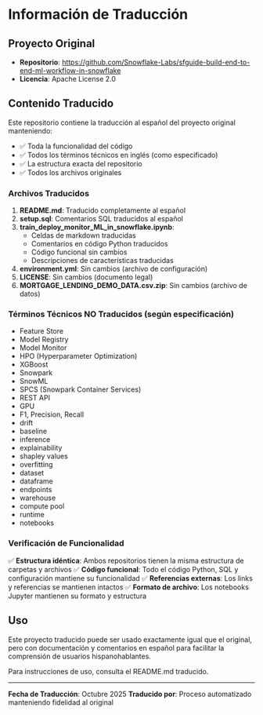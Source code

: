 # Información de Traducción

## Proyecto Original
- **Repositorio**: https://github.com/Snowflake-Labs/sfguide-build-end-to-end-ml-workflow-in-snowflake
- **Licencia**: Apache License 2.0

## Contenido Traducido

Este repositorio contiene la traducción al español del proyecto original manteniendo:
- ✅ Toda la funcionalidad del código
- ✅ Todos los términos técnicos en inglés (como especificado)
- ✅ La estructura exacta del repositorio
- ✅ Todos los archivos originales

### Archivos Traducidos

1. **README.md**: Traducido completamente al español
2. **setup.sql**: Comentarios SQL traducidos al español
3. **train_deploy_monitor_ML_in_snowflake.ipynb**: 
   - Celdas de markdown traducidas
   - Comentarios en código Python traducidos
   - Código funcional sin cambios
   - Descripciones de características traducidas
4. **environment.yml**: Sin cambios (archivo de configuración)
5. **LICENSE**: Sin cambios (documento legal)
6. **MORTGAGE_LENDING_DEMO_DATA.csv.zip**: Sin cambios (archivo de datos)

### Términos Técnicos NO Traducidos (según especificación)

- Feature Store
- Model Registry
- Model Monitor
- HPO (Hyperparameter Optimization)
- XGBoost
- Snowpark
- SnowML
- SPCS (Snowpark Container Services)
- REST API
- GPU
- F1, Precision, Recall
- drift
- baseline
- inference
- explainability
- shapley values
- overfitting
- dataset
- dataframe
- endpoints
- warehouse
- compute pool
- runtime
- notebooks

### Verificación de Funcionalidad

✅ **Estructura idéntica**: Ambos repositorios tienen la misma estructura de carpetas y archivos
✅ **Código funcional**: Todo el código Python, SQL y configuración mantiene su funcionalidad
✅ **Referencias externas**: Los links y referencias se mantienen intactos
✅ **Formato de archivo**: Los notebooks Jupyter mantienen su formato y estructura

## Uso

Este proyecto traducido puede ser usado exactamente igual que el original, pero con documentación y comentarios en español para facilitar la comprensión de usuarios hispanohablantes.

Para instrucciones de uso, consulta el README.md traducido.

---
**Fecha de Traducción**: Octubre 2025
**Traducido por**: Proceso automatizado manteniendo fidelidad al original

